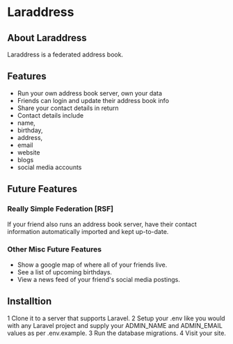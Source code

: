 # Laraddress

## About Laraddress

Laraddress is a federated address book.

## Features

*  Run your own address book server, own your data
*  Friends can login and update their address book info
*  Share your contact details in return
*  Contact details include
  * name,
  * birthday,
  * address,
  * email
  * website
  * blogs
  * social media accounts

## Future Features

### Really Simple Federation [RSF]

If your friend also runs an address book server,
have their contact information automatically imported
and kept up-to-date.

### Other Misc Future Features

*  Show a google map of where all of your friends live.
*  See a list of upcoming birthdays.
*  View a news feed of your friend's social media postings.

## Installtion

1  Clone it to a server that supports Laravel.
2  Setup your .env like you would with any Laravel project and supply your ADMIN_NAME and ADMIN_EMAIL values as per .env.example.
3  Run the database migrations.
4  Visit your site.

